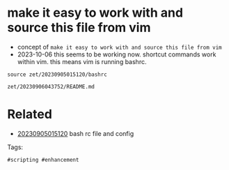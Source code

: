 # make it easy to work with and source this file from vim

- concept of `make it easy to work with and source this file from vim`
- 2023-10-06 this seems to be working now. shortcut commands work within vim. this means vim is running bashrc.

```
source zet/20230905015120/bashrc

```

` zet/20230906043752/README.md `

# Related

- [20230905015120](/zet/20230905015120/README.md) bash rc file and config

Tags:

    #scripting #enhancement
